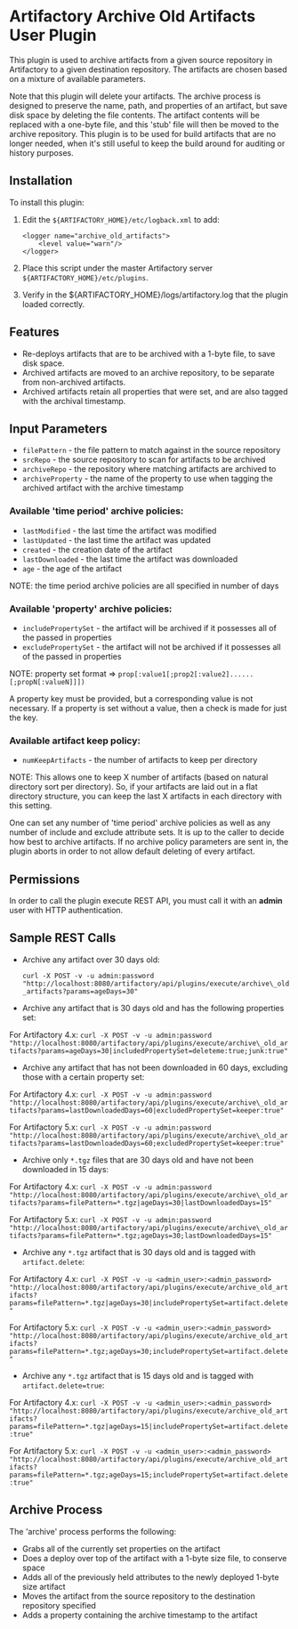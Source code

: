 Artifactory Archive Old Artifacts User Plugin
=============================================

This plugin is used to archive artifacts from a given source repository in
Artifactory to a given destination repository. The artifacts are chosen based on
a mixture of available parameters.

Note that this plugin will delete your artifacts. The archive process is
designed to preserve the name, path, and properties of an artifact, but save
disk space by deleting the file contents. The artifact contents will be replaced
with a one-byte file, and this 'stub' file will then be moved to the archive
repository. This plugin is to be used for build artifacts that are no longer
needed, when it's still useful to keep the build around for auditing or history
purposes.

Installation
------------

To install this plugin:

1. Edit the `${ARTIFACTORY_HOME}/etc/logback.xml` to add:

    ```
    <logger name="archive_old_artifacts">
        <level value="warn"/>
    </logger>
    ```

2. Place this script under the master Artifactory server
   `${ARTIFACTORY_HOME}/etc/plugins`.
3. Verify in the ${ARTIFACTORY_HOME}/logs/artifactory.log that the plugin loaded
   correctly.

Features
--------

- Re-deploys artifacts that are to be archived with a 1-byte file, to save disk
  space.
- Archived artifacts are moved to an archive repository, to be separate from
  non-archived artifacts.
- Archived artifacts retain all properties that were set, and are also tagged
  with the archival timestamp.

Input Parameters
----------------

- `filePattern` - the file pattern to match against in the source repository
- `srcRepo` - the source repository to scan for artifacts to be archived
- `archiveRepo` - the repository where matching artifacts are archived to
- `archiveProperty` - the name of the property to use when tagging the archived
  artifact with the archive timestamp

### Available 'time period' archive policies: ###

- `lastModified` - the last time the artifact was modified
- `lastUpdated` - the last time the artifact was updated
- `created` - the creation date of the artifact
- `lastDownloaded` - the last time the artifact was downloaded
- `age` - the age of the artifact

NOTE: the time period archive policies are all specified in number of days

### Available 'property' archive policies: ###

- `includePropertySet` - the artifact will be archived if it possesses all of
  the passed in properties
- `excludePropertySet` - the artifact will not be archived if it possesses all
  of the passed in properties

NOTE: property set format &rArr;
`prop[:value1[;prop2[:value2]......[;propN[:valueN]]])`

A property key must be provided, but a corresponding value is not necessary.
If a property is set without a value, then a check is made for just the key.

### Available artifact keep policy: ###

- `numKeepArtifacts` - the number of artifacts to keep per directory

NOTE: This allows one to keep X number of artifacts (based on natural directory
sort per directory). So, if your artifacts are laid out in a flat directory
structure, you can keep the last X artifacts in each directory with this
setting.

One can set any number of 'time period' archive policies as well as any number
of include and exclude attribute sets. It is up to the caller to decide how best
to archive artifacts. If no archive policy parameters are sent in, the plugin
aborts in order to not allow default deleting of every artifact.

Permissions
------------

In order to call the plugin execute REST API, you must call it with an **admin**
user with HTTP authentication.

Sample REST Calls
-----------------

- Archive any artifact over 30 days old:

  `curl -X POST -v -u admin:password "http://localhost:8080/artifactory/api/plugins/execute/archive\_old_artifacts?params=ageDays=30"`
- Archive any artifact that is 30 days old and has the following properties set:


For Artifactory 4.x:
  `curl -X POST -v -u admin:password "http://localhost:8080/artifactory/api/plugins/execute/archive\_old_artifacts?params=ageDays=30|includedPropertySet=deleteme:true;junk:true"` 
  
  
- Archive any artifact that has not been downloaded in 60 days, excluding those
  with a certain property set:


For Artifactory 4.x:
  `curl -X POST -v -u admin:password "http://localhost:8080/artifactory/api/plugins/execute/archive\_old_artifacts?params=lastDownloadedDays=60|excludedPropertySet=keeper:true"` 
  
For Artifactory 5.x:
  `curl -X POST -v -u admin:password "http://localhost:8080/artifactory/api/plugins/execute/archive\_old_artifacts?params=lastDownloadedDays=60;excludedPropertySet=keeper:true"`  
- Archive only `*.tgz` files that are 30 days old and have not been downloaded
  in 15 days:


For Artifactory 4.x:
  `curl -X POST -v -u admin:password "http://localhost:8080/artifactory/api/plugins/execute/archive\_old_artifacts?params=filePattern=*.tgz|ageDays=30|lastDownloadedDays=15"` 
  
  
For Artifactory 5.x: 
`curl -X POST -v -u admin:password "http://localhost:8080/artifactory/api/plugins/execute/archive\_old_artifacts?params=filePattern=*.tgz;ageDays=30;lastDownloadedDays=15"`  
- Archive any `*.tgz` artifact that is 30 days old and is tagged with
  `artifact.delete`:


For Artifactory 4.x:
  `curl -X POST -v -u <admin_user>:<admin_password> "http://localhost:8080/artifactory/api/plugins/execute/archive_old_artifacts?params=filePattern=*.tgz|ageDays=30|includePropertySet=artifact.delete"` 
  
For Artifactory 5.x:
`curl -X POST -v -u <admin_user>:<admin_password> "http://localhost:8080/artifactory/api/plugins/execute/archive_old_artifacts?params=filePattern=*.tgz;ageDays=30;includePropertySet=artifact.delete"`  
- Archive any `*.tgz` artifact that is 15 days old and is tagged with
  `artifact.delete=true`:


For Artifactory 4.x:
  `curl -X POST -v -u <admin_user>:<admin_password> "http://localhost:8080/artifactory/api/plugins/execute/archive_old_artifacts?params=filePattern=*.tgz|ageDays=15|includePropertySet=artifact.delete:true"` 
  
 
For Artifactory 5.x:
`curl -X POST -v -u <admin_user>:<admin_password> "http://localhost:8080/artifactory/api/plugins/execute/archive_old_artifacts?params=filePattern=*.tgz;ageDays=15;includePropertySet=artifact.delete:true"`  

Archive Process
---------------

The 'archive' process performs the following:

- Grabs all of the currently set properties on the artifact
- Does a deploy over top of the artifact with a 1-byte size file, to conserve
  space
- Adds all of the previously held attributes to the newly deployed 1-byte size
  artifact
- Moves the artifact from the source repository to the destination repository
  specified
- Adds a property containing the archive timestamp to the artifact
